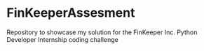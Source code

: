 # FinKeeperAssesment
Repository to showcase my solution for the FinKeeper Inc. Python Developer Internship coding challenge 
